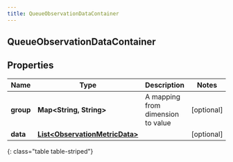 ```yaml
---
title: QueueObservationDataContainer
---
```


## QueueObservationDataContainer

## Properties

| Name      | Type                                                                                   | Description                       | Notes      |
| --------- | -------------------------------------------------------------------------------------- | --------------------------------- | ---------- |
| **group** | <!----><!---->**Map&lt;String, String&gt;**<!---->                                     | A mapping from dimension to value | [optional] |
| **data**  | <!----><!---->[**List&lt;ObservationMetricData&gt;**](ObservationMetricData.md)<!----> |                                   | [optional] |

{: class="table table-striped"}
